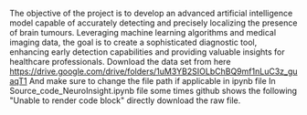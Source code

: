The objective of the project is to develop an advanced artificial intelligence model capable of accurately detecting and precisely localizing the presence of brain tumours. Leveraging machine learning algorithms and medical imaging data, the goal is to create a sophisticated diagnostic tool, enhancing early detection capabilities and providing valuable insights for healthcare professionals.
Download the data set from here https://drive.google.com/drive/folders/1uM3YB2SIOLbChBQ9mf1nLuC3z_guaqT1 And make sure to change the file path if applicable in ipynb file
In Source_code_NeuroInsight.ipynb file some times github shows the following "Unable to render code block" directly download the raw file.

